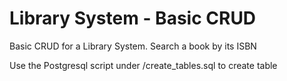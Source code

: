 # Library System - Basic CRUD
Basic CRUD for a Library System. Search a book by its ISBN 

Use the Postgresql script under /create_tables.sql to create table
